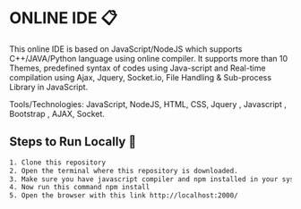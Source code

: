 # ONLINE IDE :clipboard:
This online IDE is based on JavaScript/NodeJS which supports C++/JAVA/Python language using online compiler. It supports more than 10 Themes, predefined syntax of codes using Java-script and Real-time compilation using Ajax, Jquery, Socket.io, File Handling & Sub-process Library in JavaScript.

Tools/Technologies: JavaScript, NodeJS, HTML, CSS, Jquery , Javascript , Bootstrap , AJAX, Socket.


## Steps to Run Locally :scroll:
```sh
1. Clone this repository
2. Open the terminal where this repository is downloaded.
3. Make sure you have javascript compiler and npm installed in your system.
4. Now run this command npm install
5. Open the browser with this link http://localhost:2000/
```





